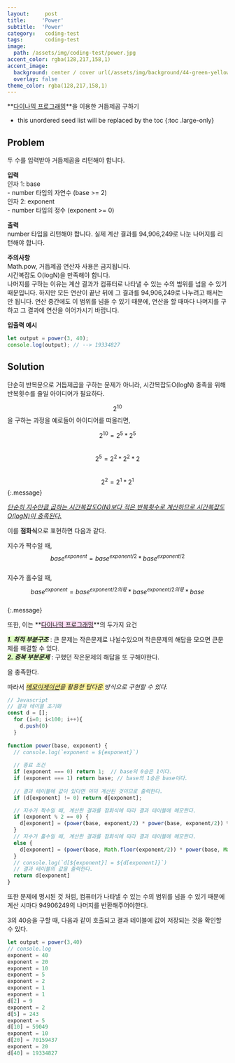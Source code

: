 ```yaml
---
layout:     post
title:     'Power'
subtitle:  'Power'
category:   coding-test
tags:       coding-test
image: 
  path: /assets/img/coding-test/power.jpg
accent_color: rgba(128,217,158,1)
accent_image:
  background: center / cover url(/assets/img/background/44-green-yellow.jpg)
  overlay: false
theme_color: rgba(128,217,158,1)
---
```


**[다이나믹 프로그래밍](https://prettygood236.github.io/data-structures-and-algorithms/fundamentals-of-algorithms.html#41-what-is-dynamic-programming)**을 이용한 거듭제곱 구하기

* this unordered seed list will be replaced by the toc
{:toc .large-only}

## Problem

두 수를 입력받아 거듭제곱을 리턴해야 합니다.

**입력** <br>
인자 1: base <br>
\- number 타입의 자연수 (base >= 2) <br>
인자 2: exponent <br>
\- number 타입의 정수 (exponent >= 0)

**출력** <br>
number 타입을 리턴해야 합니다.
실제 계산 결과를 94,906,249로 나눈 나머지를 리턴해야 합니다.

**주의사항** <br>
Math.pow, 거듭제곱 연산자 사용은 금지됩니다. <br>
시간복잡도 O(logN)을 만족해야 합니다. <br>
나머지를 구하는 이유는 계산 결과가 컴퓨터로 나타낼 수 있는 수의 범위를 넘을 수 있기 때문입니다. 하지만 모든 연산이 끝난 뒤에 그 결과를 94,906,249로 나누려고 해서는 안 됩니다. 연산 중간에도 이 범위를 넘을 수 있기 때문에, 연산을 할 때마다 나머지를 구하고 그 결과에 연산을 이어가시기 바랍니다.

**입출력 예시**
~~~js
let output = power(3, 40);
console.log(output); // --> 19334827
~~~

## Solution

단순히 반복문으로 거듭제곱을 구하는 문제가 아니라, 시간복잡도O(logN) 충족을 위해 반복횟수를 줄일 아이디어가 필요하다.

$$2^{10}$$을 구하는 과정을 예로들어 아이디어를 떠올리면,

$$2^{10} = 2^5 *  2^5$$ <br>
$$2^5 = 2^2 * 2^2 * 2$$ <br>
$$2^2 = 2^1 * 2^1$$ 
{:.message}

*<u>단순히 지수만큼 곱하는 시간복잡도O(N)보다 적은 반복횟수로 계산하므로 시간복잡도 O(logN)이 충족된다.</u>*

이를 **점화식**으로 표현하면 다음과 같다.

지수가 짝수일 때, <br>
$$base^{exponent} = base^{exponent/2} * base^{exponent/2}$$ <br>
지수가 홀수일 때, <br>
$$base^{exponent} = base^{exponent/2의 몫} * base^{exponent/2의 몫} *base$$ <br>
{:.message}

또한, 이는 **<span style='background-color: #FFDFF6'>[다이나믹 프로그래밍](https://prettygood236.github.io/data-structures-and-algorithms/fundamentals-of-algorithms.html#41-what-is-dynamic-programming)</span>**의 두가지 요건 

***<span style='background-color: #e0ffc4'>1. 최적 부분구조</span>*** : 큰 문제는 작은문제로 나뉠수있으며 작은문제의 해답을 모으면 큰문제를 해결할 수 있다. <br>
***<span style='background-color: #e0ffc4'>2. 중복 부분문제</span>*** : 구했던 작은문제의 해답을 또 구해야한다. 
 
을 충족한다. 

따라서 *<span style='background-color: #fff39b'>[메모이제이션](https://prettygood236.github.io/data-structures-and-algorithms/fundamentals-of-algorithms.html#42-what-is-memoization)을 활용한 탑다운 </span> 방식으로 구현할 수 있다.*

~~~js
// Javascript
// 결과 테이블 초기화
const d = [];
  for (i=0; i<100; i++){ 
    d.push(0)
  }
  
function power(base, exponent) {
  // console.log(`exponent = ${exponent}`)
  
  // 종료 조건 
  if (exponent === 0) return 1;  // base의 0승은 1이다.
  if (exponent === 1) return base; // base의 1승은 base이다.
  
  // 결과 테이블에 값이 있다면 이미 계산된 것이므로 출력한다. 
  if (d[exponent] != 0) return d[exponent]; 

  // 지수가 짝수일 때, 계산한 결과를 점화식에 따라 결과 테이블에 메모한다. 
  if (exponent % 2 == 0) {
    d[exponent] = (power(base, exponent/2) * power(base, exponent/2)) % 94906249
  }
  // 지수가 홀수일 때, 계산한 결과를 점화식에 따라 결과 테이블에 메모한다. 
  else {
    d[exponent] = (power(base, Math.floor(exponent/2)) * power(base, Math.floor(exponent/2)) * base) % 94906249
  }
  // console.log(`d[${exponent}] = ${d[exponent]}`)
  // 결과 테이블의 값을 출력한다. 
  return d[exponent]
}
~~~

또한 문제에 명시된 것 처럼, 컴퓨터가 나타낼 수 있는 수의 범위를 넘을 수 있기 때문에 계산 시마다 94906249의 나머지를 반환해주어야한다.

3의 40승을 구할 때, 다음과 같이 호출되고 결과 테이블에 값이 저장되는 것을 확인할 수 있다. 

~~~js
let output = power(3,40)
// console.log
exponent = 40
exponent = 20
exponent = 10
exponent = 5
exponent = 2
exponent = 1
exponent = 1
d[2] = 9
exponent = 2
d[5] = 243
exponent = 5
d[10] = 59049
exponent = 10
d[20] = 70159437
exponent = 20
d[40] = 19334827
~~~